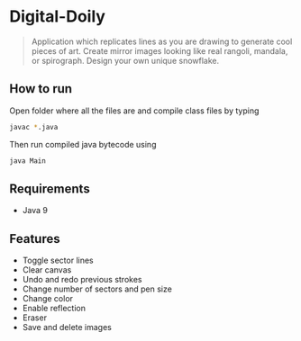 # Digital-Doily
>Application which replicates lines as you are drawing to generate cool pieces of art. Create mirror images looking like real rangoli, mandala, or spirograph. Design your own unique snowflake. 
## How to run
Open folder where all the files are and compile class files by typing
```sh
javac *.java
```
Then run compiled java bytecode using
```sh
java Main
```
## Requirements
 - Java 9
## Features
 - Toggle sector lines
 - Clear canvas
 - Undo and redo previous strokes
 - Change number of sectors and pen size
 - Change color
 - Enable reflection
 - Eraser
 - Save and delete images

